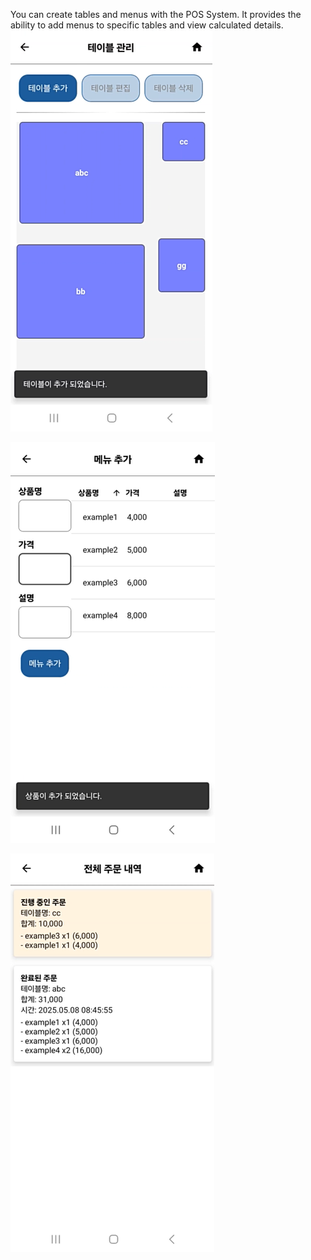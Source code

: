 You can create tables and menus with the POS System. It provides the ability to add menus to specific tables and view calculated details.
![](./content1.png)

![](./content2.png)

![](./content4.png)
